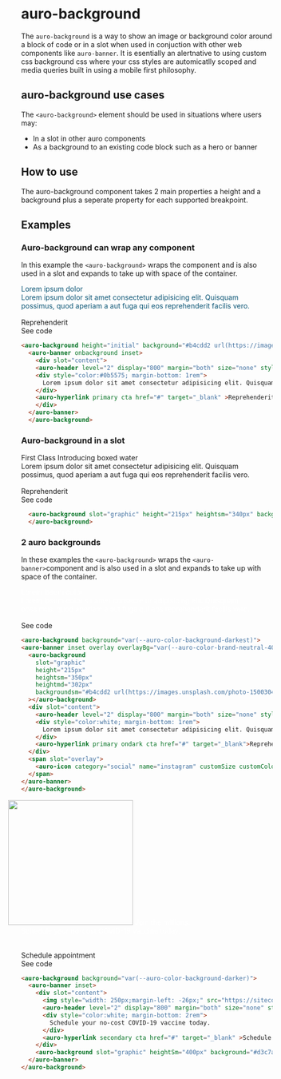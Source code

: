 # auro-background

The `auro-background` is a way to show an image or background color around a block of code or in a slot when used in conjuction with other web components like `auro-banner`.  It is esentially an alertnative to using custom css background css where your css styles are automicatlly scoped and media queries built in using a mobile first philosophy.

## auro-background use cases

The `<auro-background>` element should be used in situations where users may:

- In a slot in other auro components
- As a background to an existing code block such as a hero or banner

## How to use
The auro-background component takes 2 main properties a height and a background plus a seperate property for each supported breakpoint.

## Examples

### Auro-background can wrap any component
In this example the `<auro-background>` wraps the component and is also used in a slot and expands to take up with space of the container.

<auro-background height="initial" background="#b4cdd2 url(https://images.unsplash.com/photo-1500304624028-5b2641868ade?ixid=MnwxMjA3fDB8MHxwaG90by1wYWdlfHx8fGVufDB8fHx8&ixlib=rb-1.2.1&auto=format&fit=crop&w=1051&q=80) right center/cover no-repeat;">
  <auro-banner onbackground inset>
    <div slot="content">
    <auro-header level="2" display="800" margin="both" size="none" style="color:#0b5575">Lorem ipsum dolor</auro-header>
    <div style="color:#0b5575; margin-bottom: 1rem">
      Lorem ipsum dolor sit amet consectetur adipisicing elit. Quisquam possimus, quod aperiam a aut fuga qui eos reprehenderit facilis vero.
    </div>
    <auro-hyperlink primary cta href="#" target="_blank" >Reprehenderit</auro-hyperlink>
    </div>
  </auro-banner>
  </auro-background>

<auro-accordion lowProfile justifyRight>
  <span slot="trigger">See code</span>

```html
<auro-background height="initial" background="#b4cdd2 url(https://images.unsplash.com/photo-1500304624028-5b2641868ade?ixid=MnwxMjA3fDB8MHxwaG90by1wYWdlfHx8fGVufDB8fHx8&ixlib=rb-1.2.1&auto=format&fit=crop&w=1051&q=80) right center/cover no-repeat;">
  <auro-banner onbackground inset>
    <div slot="content">
    <auro-header level="2" display="800" margin="both" size="none" style="color:#0b5575">Lorem ipsum dolor</auro-header>
    <div style="color:#0b5575; margin-bottom: 1rem">
      Lorem ipsum dolor sit amet consectetur adipisicing elit. Quisquam possimus, quod aperiam a aut fuga qui eos reprehenderit facilis vero.
    </div>
    <auro-hyperlink primary cta href="#" target="_blank" >Reprehenderit</auro-hyperlink>
    </div>
  </auro-banner>
  </auro-background>
```

</auro-accordion>

### Auro-background in a slot

<auro-banner>
  <auro-background slot="graphic" height="215px" heightsm="340px" background="#b4cdd2 url(https://images.unsplash.com/photo-1564419320461-6870880221ad?ixid=MnwxMjA3fDF8MHxwaG90by1wYWdlfHx8fGVufDB8fHx8&ixlib=rb-1.2.1&auto=format&fit=crop&w=1868&q=80) center center/cover no-repeat;">
  </auro-background>
  <div slot="content">
   <auro-header level="2" display="800" margin="both" size="none">First Class</auro-header>
      <auro-header level="3" display="300" margin="top" size="none">Introducing boxed water</auro-header>
      <div style="margin-bottom: 1rem">
      Lorem ipsum dolor sit amet consectetur adipisicing elit. Quisquam possimus, quod aperiam a aut fuga qui eos reprehenderit facilis vero.
    </div>
    <auro-hyperlink secondary cta href="#" target="_blank" >Reprehenderit</auro-hyperlink>
  </div>
</auro-banner>


<auro-accordion lowProfile justifyRight>
  <span slot="trigger">See code</span>

```html
  <auro-background slot="graphic" height="215px" heightsm="340px" background="#b4cdd2 url(https://images.unsplash.com/photo-1564419320461-6870880221ad?ixid=MnwxMjA3fDF8MHxwaG90by1wYWdlfHx8fGVufDB8fHx8&ixlib=rb-1.2.1&auto=format&fit=crop&w=1868&q=80) center center/cover no-repeat;">
  </auro-background>
```

</auro-accordion>

### 2 auro backgrounds
In these examples the `<auro-background>` wraps the `<auro-banner>`component and is also used in a slot and expands to take up with space of the container.

<auro-background height="initial" background="var(--auro-color-background-darkest); margin-bottom:2rem">
<auro-banner inset overlay overlayBg="var(--auro-color-brand-neutral-400)">
<div slot="graphic">
  <auro-background
    height="215px"
    heightsm="390px"
    heightmd="302px"
    backgroundsm="#b4cdd2 url(https://images.unsplash.com/photo-1500304624028-5b2641868ade?ixid=MnwxMjA3fDB8MHxwaG90by1wYWdlfHx8fGVufDB8fHx8&ixlib=rb-1.2.1&auto=format&fit=crop&w=1051&q=80) right center/cover no-repeat;"
  ></auro-background>
  </div>
  <div slot="content">
    <div class="offer">
    <auro-header level="2" display="800" margin="both" size="none" style="color:white">Lorem ipsum dolor</auro-header>
      <div style="color:white; margin-bottom: 1rem">
        Lorem ipsum dolor sit amet consectetur adipisicing elit. Quisquam possimus, quod aperiam a aut fuga qui eos reprehenderit facilis vero.
      </div>
    </div>
  </div>
  <span slot="overlay">
    <auro-icon category="social" name="instagram" customSize customColor style="color: var(--auro-color-base-white); width: 5rem"></auro-icon>
  </span>
</auro-banner>
</auro-background>




<auro-accordion lowProfile justifyRight>
  <span slot="trigger">See code</span>

```html
<auro-background background="var(--auro-color-background-darkest)">
<auro-banner inset overlay overlayBg="var(--auro-color-brand-neutral-400)">
  <auro-background
    slot="graphic"
    height="215px"
    heightsm="350px"
    heightmd="302px"
    backgroundsm="#b4cdd2 url(https://images.unsplash.com/photo-1500304624028-5b2641868ade?ixid=MnwxMjA3fDB8MHxwaG90by1wYWdlfHx8fGVufDB8fHx8&ixlib=rb-1.2.1&auto=format&fit=crop&w=1051&q=80) right center/cover no-repeat;"
  ></auro-background>
  <div slot="content">
    <auro-header level="2" display="800" margin="both" size="none" style="color:white">Lorem ipsum dolor</auro-header>
    <div style="color:white; margin-bottom: 1rem">
      Lorem ipsum dolor sit amet consectetur adipisicing elit. Quisquam possimus, quod aperiam a aut fuga qui eos reprehenderit facilis vero.
    </div>
    <auro-hyperlink primary ondark cta href="#" target="_blank">Reprehenderit</auro-hyperlink>
  </div>
  <span slot="overlay">
    <auro-icon category="social" name="instagram" customSize customColor style="color: var(--auro-color-base-white); width: 5rem"></auro-icon>
  </span>
</auro-banner>
</auro-background>
```

</auro-accordion>

<auro-background height="initial" background="var(--auro-color-background-darker)">
  <auro-banner inset>
    <div slot="content">
      <img style="width: 250px;margin-left: -26px;" src="https://sitecore-prod-cd-westus2.azurewebsites.net/-/media/Images/homepage-tiles/VaccinateWA_Logo-Only_SingleColorWhite.png">
      <auro-header level="2" display="800" margin="both" size="none" style="color:white">Join the millions. </auro-header>
      <div style="color:white; margin-bottom: 2rem">
        Schedule your no-cost COVID-19 vaccine today.
      </div>
      <auro-hyperlink secondary cta href="#" target="_blank" >Schedule appointment</auro-hyperlink>
    </div>
    <auro-background slot="graphic" height="250px" heightSm="350px" background="#d3c7ad url(https://images.unsplash.com/photo-1612277795511-39caabca8185?ixid=MnwxMjA3fDB8MHxwaG90by1wYWdlfHx8fGVufDB8fHx8&ixlib=rb-1.2.1&auto=format&fit=crop&w=1050&q=80) right center/cover no-repeat;" backgroundsm="#d3c7ad url(https://images.unsplash.com/photo-1612277795511-39caabca8185?ixid=MnwxMjA3fDB8MHxwaG90by1wYWdlfHx8fGVufDB8fHx8&ixlib=rb-1.2.1&auto=format&fit=crop&w=1050&q=80) right bottom/cover no-repeat;"></auro-background>
  </auro-banner>
</auro-background>


<auro-accordion lowProfile justifyRight>
  <span slot="trigger">See code</span>

```html
<auro-background background="var(--auro-color-background-darker)">
  <auro-banner inset>
    <div slot="content">
      <img style="width: 250px;margin-left: -26px;" src="https://sitecore-prod-cd-westus2.azurewebsites.net/-/media/Images/homepage-tiles/VaccinateWA_Logo-Only_SingleColorWhite.png">
      <auro-header level="2" display="800" margin="both" size="none" style="color:white">Join the millions. </auro-header>
      <div style="color:white; margin-bottom: 2rem">
        Schedule your no-cost COVID-19 vaccine today.
      </div>
      <auro-hyperlink secondary cta href="#" target="_blank" >Schedule appointment</auro-hyperlink>
    </div>
    <auro-background slot="graphic" heightSm="400px" background="#d3c7ad url(https://images.unsplash.com/photo-1612277795511-39caabca8185?ixid=MnwxMjA3fDB8MHxwaG90by1wYWdlfHx8fGVufDB8fHx8&ixlib=rb-1.2.1&auto=format&fit=crop&w=1050&q=80) right center/cover no-repeat;" backgroundsm="#d3c7ad url(https://images.unsplash.com/photo-1612277795511-39caabca8185?ixid=MnwxMjA3fDB8MHxwaG90by1wYWdlfHx8fGVufDB8fHx8&ixlib=rb-1.2.1&auto=format&fit=crop&w=1050&q=80) right bottom/cover no-repeat;"></auro-background>
  </auro-banner>
</auro-background>
```

</auro-accordion>

